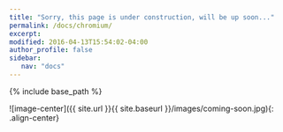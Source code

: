 ```yaml
---
title: "Sorry, this page is under construction, will be up soon..."
permalink: /docs/chromium/
excerpt: 
modified: 2016-04-13T15:54:02-04:00
author_profile: false
sidebar:
   nav: "docs"
---
```


{% include base_path %}


![image-center]({{ site.url }}{{ site.baseurl }}/images/coming-soon.jpg){: .align-center}
